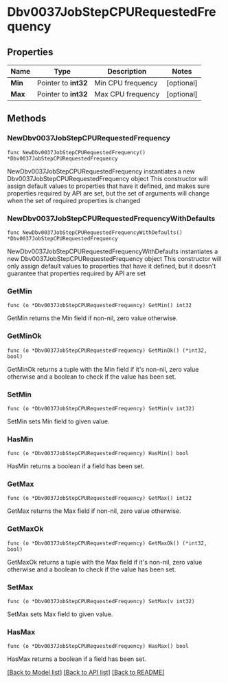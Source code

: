 # Dbv0037JobStepCPURequestedFrequency

## Properties

Name | Type | Description | Notes
------------ | ------------- | ------------- | -------------
**Min** | Pointer to **int32** | Min CPU frequency | [optional] 
**Max** | Pointer to **int32** | Max CPU frequency | [optional] 

## Methods

### NewDbv0037JobStepCPURequestedFrequency

`func NewDbv0037JobStepCPURequestedFrequency() *Dbv0037JobStepCPURequestedFrequency`

NewDbv0037JobStepCPURequestedFrequency instantiates a new Dbv0037JobStepCPURequestedFrequency object
This constructor will assign default values to properties that have it defined,
and makes sure properties required by API are set, but the set of arguments
will change when the set of required properties is changed

### NewDbv0037JobStepCPURequestedFrequencyWithDefaults

`func NewDbv0037JobStepCPURequestedFrequencyWithDefaults() *Dbv0037JobStepCPURequestedFrequency`

NewDbv0037JobStepCPURequestedFrequencyWithDefaults instantiates a new Dbv0037JobStepCPURequestedFrequency object
This constructor will only assign default values to properties that have it defined,
but it doesn't guarantee that properties required by API are set

### GetMin

`func (o *Dbv0037JobStepCPURequestedFrequency) GetMin() int32`

GetMin returns the Min field if non-nil, zero value otherwise.

### GetMinOk

`func (o *Dbv0037JobStepCPURequestedFrequency) GetMinOk() (*int32, bool)`

GetMinOk returns a tuple with the Min field if it's non-nil, zero value otherwise
and a boolean to check if the value has been set.

### SetMin

`func (o *Dbv0037JobStepCPURequestedFrequency) SetMin(v int32)`

SetMin sets Min field to given value.

### HasMin

`func (o *Dbv0037JobStepCPURequestedFrequency) HasMin() bool`

HasMin returns a boolean if a field has been set.

### GetMax

`func (o *Dbv0037JobStepCPURequestedFrequency) GetMax() int32`

GetMax returns the Max field if non-nil, zero value otherwise.

### GetMaxOk

`func (o *Dbv0037JobStepCPURequestedFrequency) GetMaxOk() (*int32, bool)`

GetMaxOk returns a tuple with the Max field if it's non-nil, zero value otherwise
and a boolean to check if the value has been set.

### SetMax

`func (o *Dbv0037JobStepCPURequestedFrequency) SetMax(v int32)`

SetMax sets Max field to given value.

### HasMax

`func (o *Dbv0037JobStepCPURequestedFrequency) HasMax() bool`

HasMax returns a boolean if a field has been set.


[[Back to Model list]](../README.md#documentation-for-models) [[Back to API list]](../README.md#documentation-for-api-endpoints) [[Back to README]](../README.md)


